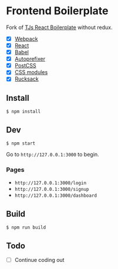 
# Frontend Boilerplate

Fork of [TJs React Boilerplate](https://github.com/tj/frontend-boilerplate) without redux.

- [x] [Webpack](https://webpack.github.io)
- [x] [React](https://facebook.github.io/react/)
- [x] [Babel](https://babeljs.io/)
- [x] [Autoprefixer](https://github.com/postcss/autoprefixer)
- [x] [PostCSS](https://github.com/postcss/postcss)
- [x] [CSS modules](https://github.com/outpunk/postcss-modules)
- [x] [Rucksack](http://simplaio.github.io/rucksack/docs)

## Install

```
$ npm install
```

## Dev

```
$ npm start
```

Go to `http://127.0.0.1:3000` to begin.

### Pages

- `http://127.0.0.1:3000/login` 
- `http://127.0.0.1:3000/signup` 
- `http://127.0.0.1:3000/dashboard` 

## Build

```
$ npm run build
```

## Todo

- [ ] Continue coding out